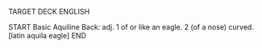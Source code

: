 TARGET DECK
ENGLISH

START
Basic
Aquiline
Back: adj. 1 of or like an eagle. 2 (of a nose) curved. [latin aquila eagle]
END
